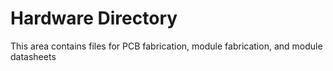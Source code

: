 <h1>Hardware Directory</h1>
<p>This area contains files for PCB fabrication, module fabrication, and module datasheets</p>
